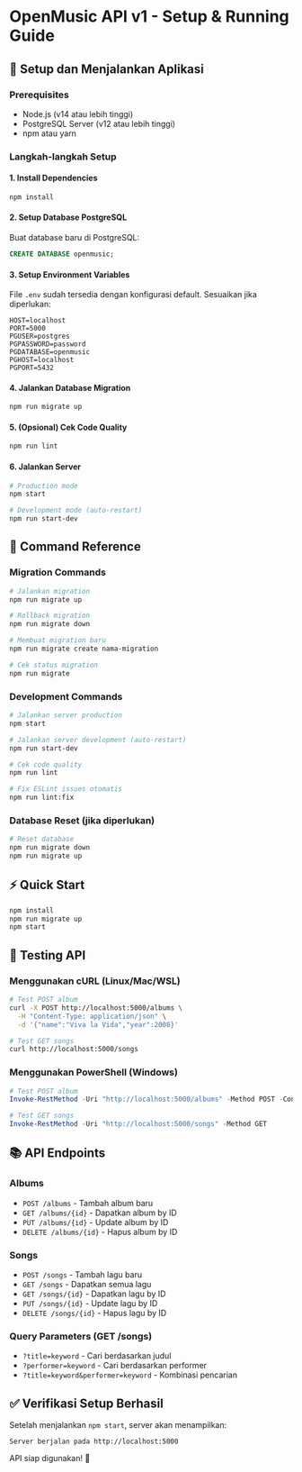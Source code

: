# OpenMusic API v1 - Setup & Running Guide

## 🚀 Setup dan Menjalankan Aplikasi

### Prerequisites
- Node.js (v14 atau lebih tinggi)
- PostgreSQL Server (v12 atau lebih tinggi)
- npm atau yarn

### Langkah-langkah Setup

#### 1. Install Dependencies
```bash
npm install
```

#### 2. Setup Database PostgreSQL
Buat database baru di PostgreSQL:
```sql
CREATE DATABASE openmusic;
```

#### 3. Setup Environment Variables
File `.env` sudah tersedia dengan konfigurasi default. Sesuaikan jika diperlukan:
```env
HOST=localhost
PORT=5000
PGUSER=postgres
PGPASSWORD=password
PGDATABASE=openmusic
PGHOST=localhost
PGPORT=5432
```

#### 4. Jalankan Database Migration
```bash
npm run migrate up
```

#### 5. (Opsional) Cek Code Quality
```bash
npm run lint
```

#### 6. Jalankan Server
```bash
# Production mode
npm start

# Development mode (auto-restart)
npm run start-dev
```

## 🔧 Command Reference

### Migration Commands
```bash
# Jalankan migration
npm run migrate up

# Rollback migration
npm run migrate down

# Membuat migration baru
npm run migrate create nama-migration

# Cek status migration
npm run migrate
```

### Development Commands
```bash
# Jalankan server production
npm start

# Jalankan server development (auto-restart)
npm run start-dev

# Cek code quality
npm run lint

# Fix ESLint issues otomatis
npm run lint:fix
```

### Database Reset (jika diperlukan)
```bash
# Reset database
npm run migrate down
npm run migrate up
```

## ⚡ Quick Start
```bash
npm install
npm run migrate up
npm start
```

## 🧪 Testing API

### Menggunakan cURL (Linux/Mac/WSL)
```bash
# Test POST album
curl -X POST http://localhost:5000/albums \
  -H "Content-Type: application/json" \
  -d '{"name":"Viva la Vida","year":2008}'

# Test GET songs
curl http://localhost:5000/songs
```

### Menggunakan PowerShell (Windows)
```powershell
# Test POST album
Invoke-RestMethod -Uri "http://localhost:5000/albums" -Method POST -ContentType "application/json" -Body '{"name":"Viva la Vida","year":2008}'

# Test GET songs
Invoke-RestMethod -Uri "http://localhost:5000/songs" -Method GET
```

## 📚 API Endpoints

### Albums
- `POST /albums` - Tambah album baru
- `GET /albums/{id}` - Dapatkan album by ID
- `PUT /albums/{id}` - Update album by ID
- `DELETE /albums/{id}` - Hapus album by ID

### Songs
- `POST /songs` - Tambah lagu baru
- `GET /songs` - Dapatkan semua lagu
- `GET /songs/{id}` - Dapatkan lagu by ID
- `PUT /songs/{id}` - Update lagu by ID
- `DELETE /songs/{id}` - Hapus lagu by ID

### Query Parameters (GET /songs)
- `?title=keyword` - Cari berdasarkan judul
- `?performer=keyword` - Cari berdasarkan performer
- `?title=keyword&performer=keyword` - Kombinasi pencarian

## ✅ Verifikasi Setup Berhasil

Setelah menjalankan `npm start`, server akan menampilkan:
```
Server berjalan pada http://localhost:5000
```

API siap digunakan! 🎉
